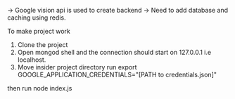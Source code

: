 -> Google vision api is used to create backend
-> Need to add database and caching using redis.

To make project work

1) Clone the project
2) Open mongod shell and the connection should start on 127.0.0.1 i.e localhost.
3) Move insider project directory
run 
export GOOGLE_APPLICATION_CREDENTIALS="[PATH to credentials.json]"

then run 
node index.js